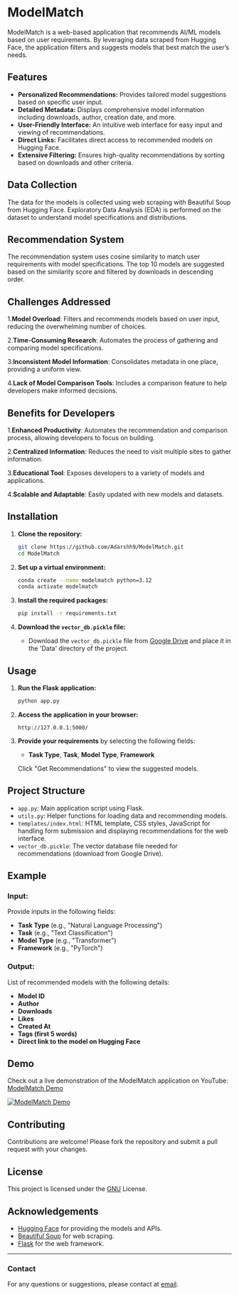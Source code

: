 # ModelMatch

ModelMatch is a web-based application that recommends AI/ML models based on user requirements. By leveraging data scraped from Hugging Face, the application filters and suggests models that best match the user’s needs.

## Features

- **Personalized Recommendations:** Provides tailored model suggestions based on specific user input.
- **Detailed Metadata:** Displays comprehensive model information including downloads, author, creation date, and more.
- **User-Friendly Interface:** An intuitive web interface for easy input and viewing of recommendations.
- **Direct Links:** Facilitates direct access to recommended models on Hugging Face.
- **Extensive Filtering:** Ensures high-quality recommendations by sorting based on downloads and other criteria.

## Data Collection

The data for the models is collected using web scraping with Beautiful Soup from Hugging Face. Exploratory Data Analysis (EDA) is performed on the dataset to understand model specifications and distributions.

## Recommendation System

The recommendation system uses cosine similarity to match user requirements with model specifications. The top 10 models are suggested based on the similarity score and filtered by downloads in descending order.

## Challenges Addressed

1.**Model Overload**: Filters and recommends models based on user input, reducing the overwhelming number of choices.

2.**Time-Consuming Research**: Automates the process of gathering and comparing model specifications.

3.**Inconsistent Model Information**: Consolidates metadata in one place, providing a uniform view.

4.**Lack of Model Comparison Tools**: Includes a comparison feature to help developers make informed decisions.


## Benefits for Developers

1.**Enhanced Productivity**: Automates the recommendation and comparison process, allowing developers to focus on building.
   
2.**Centralized Information**: Reduces the need to visit multiple sites to gather information.

3.**Educational Tool**: Exposes developers to a variety of models and applications.

4.**Scalable and Adaptable**: Easily updated with new models and datasets.

## Installation

1. **Clone the repository:**
    ```sh
    git clone https://github.com/Adarshh9/ModelMatch.git
    cd ModelMatch
    ```

2. **Set up a virtual environment:**
    ```sh
    conda create --name modelmatch python=3.12
    conda activate modelmatch
    ```

3. **Install the required packages:**
    ```sh
    pip install -r requirements.txt
    ```

4. **Download the `vector_db.pickle` file:**
    - Download the `vector_db.pickle` file from [Google Drive](https://drive.google.com/file/d/1ZBlk3g-x50AUOff4gXqJ4oR21RMyE0cM/view?usp=sharing) and place it in the 'Data' directory of the project.

## Usage

1. **Run the Flask application:**
    ```sh
    python app.py
    ```

2. **Access the application in your browser:**
    ```
    http://127.0.0.1:5000/
    ```

3. **Provide your requirements** by selecting the following fields:
   - **Task Type**, **Task**, **Model Type**, **Framework**

   Click "Get Recommendations" to view the suggested models.

## Project Structure

- `app.py`: Main application script using Flask.
- `utils.py`: Helper functions for loading data and recommending models.
- `templates/index.html`: HTML template, CSS styles, JavaScript for handling form submission and displaying recommendations for the web interface.
- `vector_db.pickle`: The vector database file needed for recommendations (download from Google Drive).

## Example

### Input:
Provide inputs in the following fields:
- **Task Type** (e.g., "Natural Language Processing")
- **Task** (e.g., "Text Classification")
- **Model Type** (e.g., "Transformer")
- **Framework** (e.g., "PyTorch")

### Output:
List of recommended models with the following details:
- **Model ID**
- **Author**
- **Downloads**
- **Likes**
- **Created At**
- **Tags (first 5 words)**
- **Direct link to the model on Hugging Face**

## Demo

Check out a live demonstration of the ModelMatch application on YouTube: [ModelMatch Demo](https://youtu.be/4Rfqje5_KHw)

[![ModelMatch Demo](https://img.youtube.com/vi/4Rfqje5_KHw/0.jpg)](https://youtu.be/4Rfqje5_KHw)

## Contributing

Contributions are welcome! Please fork the repository and submit a pull request with your changes.

## License

This project is licensed under the [GNU](LICENSE) License.

## Acknowledgements

- [Hugging Face](https://huggingface.co/) for providing the models and APIs.
- [Beautiful Soup](https://www.crummy.com/software/BeautifulSoup/) for web scraping.
- [Flask](https://flask.palletsprojects.com/) for the web framework.

---

### Contact

For any questions or suggestions, please contact at [email](akesherwani900@gmail.com).
